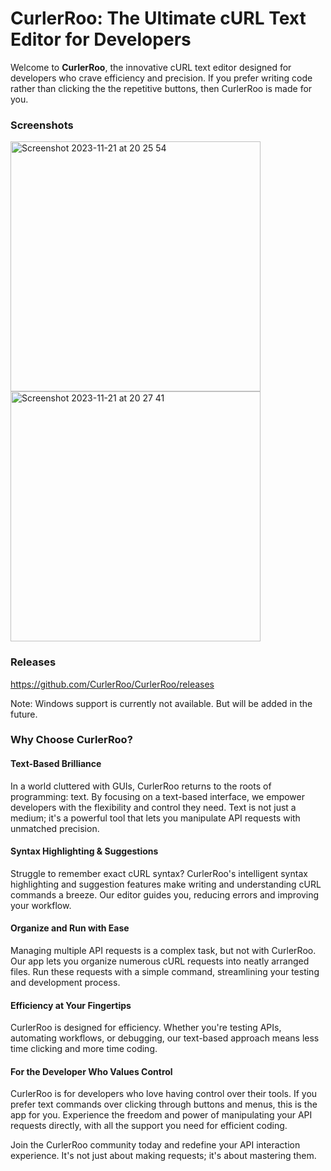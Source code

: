 # CurlerRoo: The Ultimate cURL Text Editor for Developers

Welcome to **CurlerRoo**, the innovative cURL text editor designed for developers who crave efficiency and precision. If you prefer writing code rather than clicking the the repetitive buttons, then CurlerRoo is made for you.

### Screenshots

<img width="400" alt="Screenshot 2023-11-21 at 20 25 54" src="https://github.com/CurlerRoo/CurlerRoo/assets/19520603/e1233734-f9e0-4bb9-bb7a-697704b7dde1">
<img width="400" alt="Screenshot 2023-11-21 at 20 27 41" src="https://github.com/CurlerRoo/CurlerRoo/assets/19520603/62d4d86a-9e03-4f10-bcd3-5bf5ff7cdc62">

### Releases
https://github.com/CurlerRoo/CurlerRoo/releases

Note: Windows support is currently not available. But will be added in the future.

### Why Choose CurlerRoo?

#### Text-Based Brilliance

In a world cluttered with GUIs, CurlerRoo returns to the roots of programming: text. By focusing on a text-based interface, we empower developers with the flexibility and control they need. Text is not just a medium; it's a powerful tool that lets you manipulate API requests with unmatched precision.

#### Syntax Highlighting & Suggestions

Struggle to remember exact cURL syntax? CurlerRoo's intelligent syntax highlighting and suggestion features make writing and understanding cURL commands a breeze. Our editor guides you, reducing errors and improving your workflow.

#### Organize and Run with Ease

Managing multiple API requests is a complex task, but not with CurlerRoo. Our app lets you organize numerous cURL requests into neatly arranged files. Run these requests with a simple command, streamlining your testing and development process.

#### Efficiency at Your Fingertips

CurlerRoo is designed for efficiency. Whether you're testing APIs, automating workflows, or debugging, our text-based approach means less time clicking and more time coding.

#### For the Developer Who Values Control

CurlerRoo is for developers who love having control over their tools. If you prefer text commands over clicking through buttons and menus, this is the app for you. Experience the freedom and power of manipulating your API requests directly, with all the support you need for efficient coding.

Join the CurlerRoo community today and redefine your API interaction experience. It's not just about making requests; it's about mastering them.

